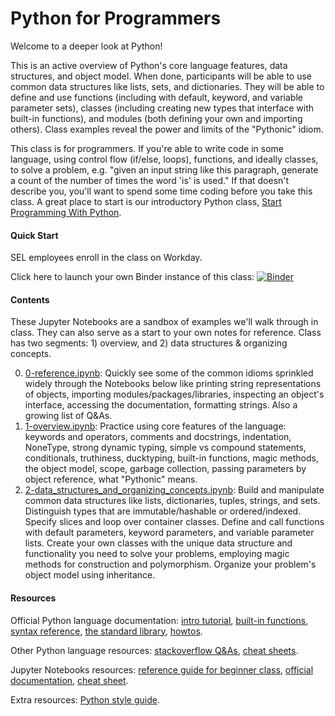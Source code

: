 # Python for Programmers

Welcome to a deeper look at Python!

This is an active overview of Python's core language
features, data structures, and object model.
When done, participants will be able to use common data structures
like lists, sets, and dictionaries. They will be able to define and use
functions (including with default, keyword, and variable parameter sets),
classes (including creating new types that interface with built-in functions),
and modules (both defining your own and importing others). Class examples
reveal the power and limits of the "Pythonic" idiom.

This class is for programmers. If you're able to write code in some language,
using control flow (if/else, loops), functions, and ideally classes, to solve a
problem, e.g. "given an input string like this paragraph, generate a count of
the number of times the word 'is' is used."
If that doesn't describe you, you'll want
to spend some time coding before you take this class. A great place to start is
our introductory Python class,
[Start Programming With Python](../StartProgrammingPython/README.md).

#### Quick Start
SEL employees enroll in the class on Workday.

Click here to launch your own Binder instance of this class:
[![Binder](https://mybinder.org/badge_logo.svg)](https://mybinder.org/v2/gh/Schweitzer-Engineering-Laboratories/programming-classes/main?labpath=PythonForProgrammers)

#### Contents
These Jupyter Notebooks are a sandbox of examples we'll walk through in class.
They can also serve as a start to your own notes for reference. Class has two
segments: 1) overview, and 2) data structures & organizing concepts.

0. [0-reference.ipynb](0-reference.ipynb):
   Quickly see some of the common idioms sprinkled widely through the Notebooks
   below like printing string representations of objects, importing
   modules/packages/libraries, inspecting an object's interface, accessing the
   documentation, formatting strings. Also a growing list of Q&As.
1. [1-overview.ipynb](1-overview.ipynb):
   Practice using core features of the language: keywords and operators,
   comments and docstrings, indentation, NoneType, strong dynamic typing,
   simple vs compound statements, conditionals, truthiness, ducktyping,
   built-in functions, magic methods, the object model, scope, garbage
   collection, passing parameters by object reference, what "Pythonic" means.
2. [2-data_structures_and_organizing_concepts.ipynb](2-data_structures_and_organizing_concepts.ipynb):
   Build and manipulate common data structures like lists, dictionaries, tuples,
   strings, and sets. Distinguish types that are immutable/hashable or
   ordered/indexed. Specify slices and loop over container classes.
   Define and call functions with default parameters, keyword parameters,
   and variable parameter lists. Create your own classes with the unique
   data structure and functionality you need to solve your problems,
   employing magic methods for construction and polymorphism. Organize
   your problem's object model using inheritance.

#### Resources
Official Python language documentation:
[intro tutorial](https://docs.python.org/3/tutorial/index.html),
[built-in functions](https://docs.python.org/3/library/functions.html),
[syntax reference](https://docs.python.org/3/reference/index.html),
[the standard library](https://docs.python.org/3/library/),
[howtos](https://docs.python.org/3/howto/index.html).

Other Python language resources:
[stackoverflow Q&As](https://stackoverflow.com/questions/tagged/python-3.x),
[cheat sheets](https://ehmatthes.github.io/pcc/cheatsheets/README.html).

Jupyter Notebooks resources:
[reference guide for beginner class](../StartProgrammingPython/0-reference.ipynb),
[official documentation](https://jupyter-notebook.readthedocs.io/en/stable/),
[cheat sheet](https://medium.com/edureka/jupyter-notebook-cheat-sheet-88f60d1aca7).

Extra resources:
[Python style guide](https://www.python.org/dev/peps/pep-0008/).
